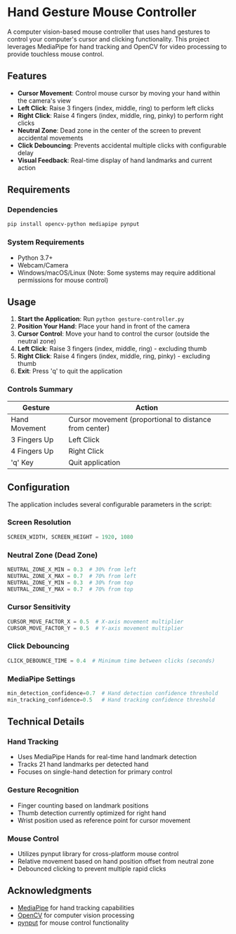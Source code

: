 # Hand Gesture Mouse Controller

A computer vision-based mouse controller that uses hand gestures to control your computer's cursor and clicking functionality. This project leverages MediaPipe for hand tracking and OpenCV for video processing to provide touchless mouse control.

## Features

- **Cursor Movement**: Control mouse cursor by moving your hand within the camera's view
- **Left Click**: Raise 3 fingers (index, middle, ring) to perform left clicks
- **Right Click**: Raise 4 fingers (index, middle, ring, pinky) to perform right clicks
- **Neutral Zone**: Dead zone in the center of the screen to prevent accidental movements
- **Click Debouncing**: Prevents accidental multiple clicks with configurable delay
- **Visual Feedback**: Real-time display of hand landmarks and current action

## Requirements

### Dependencies

```bash
pip install opencv-python mediapipe pynput
```

### System Requirements

- Python 3.7+
- Webcam/Camera
- Windows/macOS/Linux (Note: Some systems may require additional permissions for mouse control)

## Usage

1. **Start the Application**: Run `python gesture-controller.py`
2. **Position Your Hand**: Place your hand in front of the camera
3. **Cursor Control**: Move your hand to control the cursor (outside the neutral zone)
4. **Left Click**: Raise 3 fingers (index, middle, ring) - excluding thumb
5. **Right Click**: Raise 4 fingers (index, middle, ring, pinky) - excluding thumb
6. **Exit**: Press 'q' to quit the application

### Controls Summary

| Gesture | Action |
|---------|--------|
| Hand Movement | Cursor movement (proportional to distance from center) |
| 3 Fingers Up | Left Click |
| 4 Fingers Up | Right Click |
| 'q' Key | Quit application |

## Configuration

The application includes several configurable parameters in the script:

### Screen Resolution
```python
SCREEN_WIDTH, SCREEN_HEIGHT = 1920, 1080
```

### Neutral Zone (Dead Zone)
```python
NEUTRAL_ZONE_X_MIN = 0.3  # 30% from left
NEUTRAL_ZONE_X_MAX = 0.7  # 70% from left
NEUTRAL_ZONE_Y_MIN = 0.3  # 30% from top
NEUTRAL_ZONE_Y_MAX = 0.7  # 70% from top
```

### Cursor Sensitivity
```python
CURSOR_MOVE_FACTOR_X = 0.5  # X-axis movement multiplier
CURSOR_MOVE_FACTOR_Y = 0.5  # Y-axis movement multiplier
```

### Click Debouncing
```python
CLICK_DEBOUNCE_TIME = 0.4  # Minimum time between clicks (seconds)
```

### MediaPipe Settings
```python
min_detection_confidence=0.7  # Hand detection confidence threshold
min_tracking_confidence=0.5   # Hand tracking confidence threshold
```

## Technical Details

### Hand Tracking
- Uses MediaPipe Hands for real-time hand landmark detection
- Tracks 21 hand landmarks per detected hand
- Focuses on single-hand detection for primary control

### Gesture Recognition
- Finger counting based on landmark positions
- Thumb detection currently optimized for right hand
- Wrist position used as reference point for cursor movement

### Mouse Control
- Utilizes pynput library for cross-platform mouse control
- Relative movement based on hand position offset from neutral zone
- Debounced clicking to prevent multiple rapid clicks


## Acknowledgments

- [MediaPipe](https://mediapipe.dev/) for hand tracking capabilities
- [OpenCV](https://opencv.org/) for computer vision processing
- [pynput](https://pypi.org/project/pynput/) for mouse control functionality
